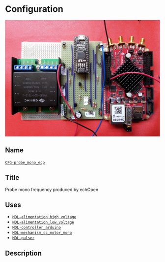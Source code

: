 # Configuration
![](viewme.jpg)

## Name
[`CFG-probe_mono_ecp`]()

## Title
Probe mono frequency produced by echOpen

## Uses
* [`MDL-alimentation_high_voltage`](../../modules/MDL-alimentation_high_voltage)
* [`MDL-alimentation_low_voltage`](../../modules/MDL-alimentation_low_voltage)
* [`MDL-controller_arduino`](../../modules/MDL-controller_arduino)
* [`MDL-mechanism_cc_motor_mono`](../../modules/MDL-mechanism_cc_motor_mono)
* [`MDL-pulser`](../../modules/MDL-pulser)

## Description
